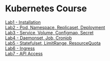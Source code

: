 Kubernetes Course
===
[Lab1 - Installation](https://github.com/wsjang619/k8s_course/tree/main/lab1)  
[Lab2 - Pod, Namespace, Replicaset, Deployment](https://github.com/wsjang619/k8s_course/tree/main/lab2)  
[Lab3 - Service, Volume, Configmap, Secret](https://github.com/wsjang619/k8s_course/tree/main/lab3)  
[Lab4 - Daemonset, Job, Cronjob](https://github.com/wsjang619/k8s_course/tree/main/lab4)  
[Lab5 - Statefulset, LimitRange, ResourceQuota](https://github.com/wsjang619/k8s_course/tree/main/lab5)  
[Lab6 - Ingress](https://github.com/wsjang619/k8s_course/tree/main/lab6)  
[Lab7 - API Access](https://github.com/wsjang619/k8s_course/tree/main/lab7)  
